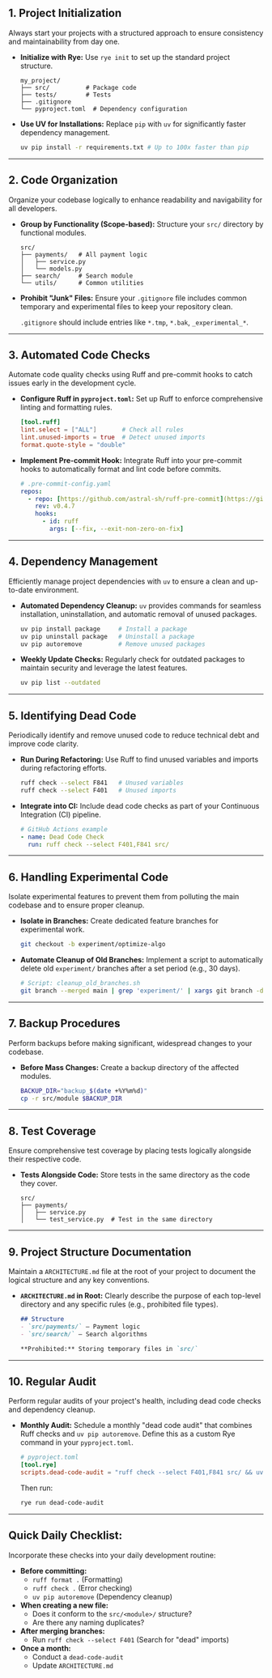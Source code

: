 ## 1\. Project Initialization

Always start your projects with a structured approach to ensure consistency and maintainability from day one.

  * **Initialize with Rye:** Use `rye init` to set up the standard project structure.

    ```
    my_project/
    ├── src/          # Package code
    ├── tests/        # Tests
    ├── .gitignore
    └── pyproject.toml  # Dependency configuration
    ```

  * **Use UV for Installations:** Replace `pip` with `uv` for significantly faster dependency management.

    ```bash
    uv pip install -r requirements.txt # Up to 100x faster than pip
    ```

-----

## 2\. Code Organization

Organize your codebase logically to enhance readability and navigability for all developers.

  * **Group by Functionality (Scope-based):** Structure your `src/` directory by functional modules.

    ```
    src/
    ├── payments/   # All payment logic
    │   ├── service.py
    │   └── models.py
    ├── search/     # Search module
    └── utils/      # Common utilities
    ```

  * **Prohibit "Junk" Files:** Ensure your `.gitignore` file includes common temporary and experimental files to keep your repository clean.

    `.gitignore` should include entries like `*.tmp`, `*.bak`, `_experimental_*`.

-----

## 3\. Automated Code Checks

Automate code quality checks using Ruff and pre-commit hooks to catch issues early in the development cycle.

  * **Configure Ruff in `pyproject.toml`:** Set up Ruff to enforce comprehensive linting and formatting rules.

    ```toml
    [tool.ruff]
    lint.select = ["ALL"]       # Check all rules
    lint.unused-imports = true  # Detect unused imports
    format.quote-style = "double"
    ```

  * **Implement Pre-commit Hook:** Integrate Ruff into your pre-commit hooks to automatically format and lint code before commits.

    ```yaml
    # .pre-commit-config.yaml
    repos:
      - repo: [https://github.com/astral-sh/ruff-pre-commit](https://github.com/astral-sh/ruff-pre-commit)
        rev: v0.4.7
        hooks:
          - id: ruff
            args: [--fix, --exit-non-zero-on-fix]
    ```

-----

## 4\. Dependency Management

Efficiently manage project dependencies with `uv` to ensure a clean and up-to-date environment.

  * **Automated Dependency Cleanup:** `uv` provides commands for seamless installation, uninstallation, and automatic removal of unused packages.

    ```bash
    uv pip install package     # Install a package
    uv pip uninstall package   # Uninstall a package
    uv pip autoremove          # Remove unused packages
    ```

  * **Weekly Update Checks:** Regularly check for outdated packages to maintain security and leverage the latest features.

    ```bash
    uv pip list --outdated
    ```

-----

## 5\. Identifying Dead Code

Periodically identify and remove unused code to reduce technical debt and improve code clarity.

  * **Run During Refactoring:** Use Ruff to find unused variables and imports during refactoring efforts.

    ```bash
    ruff check --select F841   # Unused variables
    ruff check --select F401   # Unused imports
    ```

  * **Integrate into CI:** Include dead code checks as part of your Continuous Integration (CI) pipeline.

    ```yaml
    # GitHub Actions example
    - name: Dead Code Check
      run: ruff check --select F401,F841 src/
    ```

-----

## 6\. Handling Experimental Code

Isolate experimental features to prevent them from polluting the main codebase and to ensure proper cleanup.

  * **Isolate in Branches:** Create dedicated feature branches for experimental work.

    ```bash
    git checkout -b experiment/optimize-algo
    ```

  * **Automate Cleanup of Old Branches:** Implement a script to automatically delete old `experiment/` branches after a set period (e.g., 30 days).

    ```bash
    # Script: cleanup_old_branches.sh
    git branch --merged main | grep 'experiment/' | xargs git branch -d
    ```

-----

## 7\. Backup Procedures

Perform backups before making significant, widespread changes to your codebase.

  * **Before Mass Changes:** Create a backup directory of the affected modules.

    ```bash
    BACKUP_DIR="backup_$(date +%Y%m%d)"
    cp -r src/module $BACKUP_DIR
    ```

-----

## 8\. Test Coverage

Ensure comprehensive test coverage by placing tests logically alongside their respective code.

  * **Tests Alongside Code:** Store tests in the same directory as the code they cover.

    ```
    src/
    ├── payments/
    │   ├── service.py
    │   └── test_service.py  # Test in the same directory
    ```

-----

## 9\. Project Structure Documentation

Maintain a `ARCHITECTURE.md` file at the root of your project to document the logical structure and any key conventions.

  * **`ARCHITECTURE.md` in Root:** Clearly describe the purpose of each top-level directory and any specific rules (e.g., prohibited file types).

    ```markdown
    ## Structure
    - `src/payments/` — Payment logic
    - `src/search/` — Search algorithms

    **Prohibited:** Storing temporary files in `src/`
    ```

-----

## 10\. Regular Audit

Perform regular audits of your project's health, including dead code checks and dependency cleanup.

  * **Monthly Audit:** Schedule a monthly "dead code audit" that combines Ruff checks and `uv pip autoremove`. Define this as a custom Rye command in your `pyproject.toml`.

    ```toml
    # pyproject.toml
    [tool.rye]
    scripts.dead-code-audit = "ruff check --select F401,F841 src/ && uv pip autoremove"
    ```

    Then run:

    ```bash
    rye run dead-code-audit
    ```

-----

## Quick Daily Checklist:

Incorporate these checks into your daily development routine:

  * **Before committing:**
      * `ruff format .` (Formatting)
      * `ruff check .` (Error checking)
      * `uv pip autoremove` (Dependency cleanup)
  * **When creating a new file:**
      * Does it conform to the `src/<module>/` structure?
      * Are there any naming duplicates?
  * **After merging branches:**
      * Run `ruff check --select F401` (Search for "dead" imports)
  * **Once a month:**
      * Conduct a `dead-code-audit`
      * Update `ARCHITECTURE.md`


